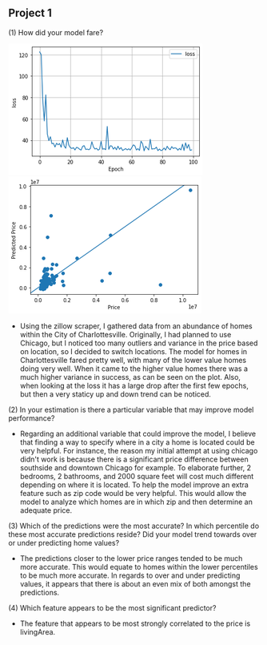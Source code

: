 ## Project 1

(1) How did your model fare?

![img_15.png](img_15.png)
![img_18.png](img_18.png)
-  Using the zillow scraper, I gathered data from an abundance of homes within the City of Charlottesville. Originally, I
had planned to use Chicago, but I noticed too many outliers and variance in the price based on location, so I decided to 
   switch locations. The model for homes in Charlottesville fared pretty well, with many of the lower value homes 
   doing very well. When it came to the higher value homes there was a much higher variance in success, as can be seen
   on the plot. Also, when looking at the loss it has a large drop after the first few epochs, but then a very staticy
   up and down trend can be noticed.

(2) In your estimation is there a particular variable that may improve model performance?

-  Regarding an additional variable that could improve the model, I believe that finding a way to specify where in a
city a home is located could be very helpful. For instance, the reason my initial attempt at using chicago didn't work
   is because there is a significant price difference between southside and downtown Chicago for example. To elaborate
   further, 2 bedrooms, 2 bathrooms, and 2000 square feet will cost much different depending on where it is located. 
   To help the model improve an extra feature such as zip code would be very helpful. This would allow the model to 
   analyze which homes are in which zip and then determine an adequate price. 

(3) Which of the predictions were the most accurate? In which percentile do these most accurate predictions reside?
Did your model trend towards over or under predicting home values?

-  The predictions closer to the lower price ranges tended to be much more accurate. This would equate to homes within
the lower percentiles to be much more accurate. In regards to over and under predicting values, it appears that there is
   about an even mix of both amongst the predictions.

(4) Which feature appears to be the most significant predictor?

- The feature that appears to be most strongly correlated to the price is livingArea. 
 
